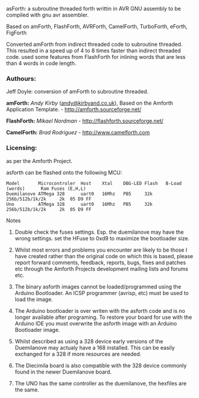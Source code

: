 asForth: a subroutine threaded forth writtin in AVR GNU assembly to be compiled with gnu avr assembler.

Based on amForth, FlashForth, AVRForth, CamelForth, TurboForth, eForth, FigForth

Converted amForth from indirect threaded code to subroutine threaded.  This resulted in a speed up of 4 to 8 times faster than indirect threaded code.  used some features from FlashForth for inlining words that are less than 4 words in code length. 

### Authours:

 Jeff Doyle: conversion of amForth to subroutine threaded.

 **amForth:**   *Andy Kirby* (andy@kirbyand.co.uk), Based on the Amforth Application Template. - http://amforth.sourceforge.net/
 
 **FlashForth:**   *Mikael Nordman* - http://flashforth.sourceforge.net/
 
 **CamelForth:**   *Brad Rodriguez* - http://www.camelforth.com

### Licensing:

as per the Amforth Project.


asforth can be flashed onto the following MCU:

    Model		Microcontroler	Host	Xtal	DBG-LED	Flash	B-Load (words)    	Ram	Fuses (E,H,L)
    Duemilanove	ATMega 328	    uart0	16Mhz	PB5	    32k	    256b/512b/1k/2k		2k	05 D9 FF
    Uno         ATMega 328	    uart0	16Mhz	PB5	    32k	    256b/512b/1k/2k		2k	05 D9 FF


Notes

1. Double check the fuses settings. Esp. the duemilanove may have the wrong settings. set the HFuse to 0xd9
   to maximize the bootloader size.

2. Whilst most errors and problems you encounter are likely to be those I have created rather than the original 
   code on which this is based, please report forward comments, feedback, reports, bugs, fixes and patches etc 
   through the Amforth Projects development mailing lists and forums etc.

3. The binary asforth images cannot be loaded/programmed using the Arduino Bootloader. An ICSP programmer 
   (avrisp, etc) must be used to load the image.

4. The Arduino bootloader is over writen with the asforth code and is no longer available after programing. 
   To restore your board for use with the Arduino IDE you must overwrite the asforth image with an Arduino 
   Bootloader image.
 
5. Whilst described as using a 328 device early versions of the Duemilanove may actualy have a 168 installed. 
   This can be easily exchanged for a 328 if more resources are needed.  

6. The Diecimila board is also compatible with the 328 device commonly found in the newer Duemilanove board.

   
7. The UNO has the same controller as the duemilanove, the hexfiles are the same.
